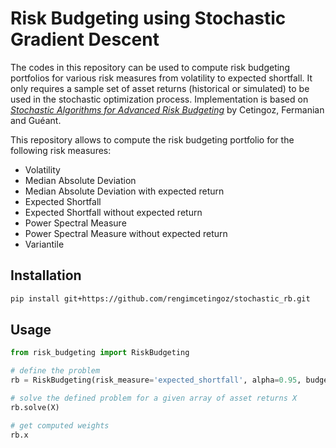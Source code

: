 # Risk Budgeting using Stochastic Gradient Descent
The codes in this repository can be used to compute risk budgeting portfolios for various risk measures from volatility to expected shortfall. It only requires a sample set of asset returns (historical or simulated) to be used in the stochastic optimization process. Implementation is based on [*Stochastic Algorithms for Advanced Risk Budgeting*](https://arxiv.org/abs/2211.07212) by Cetingoz, Fermanian and Guéant. 

This repository allows to compute the risk budgeting portfolio for the following risk measures:
- Volatility
- Median Absolute Deviation 
- Median Absolute Deviation with expected return
- Expected Shortfall 
- Expected Shortfall without expected return
- Power Spectral Measure
- Power Spectral Measure without expected return
- Variantile

## Installation

```bash
pip install git+https://github.com/rengimcetingoz/stochastic_rb.git
```

## Usage

```python
from risk_budgeting import RiskBudgeting

# define the problem
rb = RiskBudgeting(risk_measure='expected_shortfall', alpha=0.95, budgets='ERC')

# solve the defined problem for a given array of asset returns X
rb.solve(X)

# get computed weights
rb.x
```
